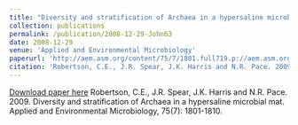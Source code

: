 ```yaml
---
title: "Diversity and stratification of Archaea in a hypersaline microbial mat"
collection: publications
permalink: /publication/2008-12-29-John63
date: 2008-12-29
venue: 'Applied and Environmental Microbiology'
paperurl: 'http://aem.asm.org/content/75/7/1801.full719.p://aem.asm.org/content/75/10/3348.full'
citation: 'Robertson, C.E., J.R. Spear, J.K. Harris and N.R. Pace. 2009. Diversity and stratification of Archaea in a hypersaline microbial mat. Applied and Environmental Microbiology, 75(7): 1801-1810.'
---
```


<a href='http://aem.asm.org/content/75/7/1801.full719.p://aem.asm.org/content/75/10/3348.full'>Download paper here</a>
Robertson, C.E., J.R. Spear, J.K. Harris and N.R. Pace. 2009. Diversity and stratification of Archaea in a hypersaline microbial mat. Applied and Environmental Microbiology, 75(7): 1801-1810.
